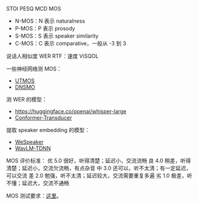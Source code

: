 
STOI
PESQ
MCD
MOS
+ N-MOS：N 表示 naturalness
+ P-MOS：P 表示 prosody
+ S-MOS：S 表示 speaker similarity
+ C-MOS：C 表示 comparative，一般从 -3 到 3

说话人相似度
WER
RTF：速度
ViSQOL

一些神经网络测 MOS：
+ [UTMOS](https://github.com/tarepan/SpeechMOS)
+ [DNSMO](https://github.com/microsoft/DNS-Challenge/tree/master/DNSMOS)

测 WER 的模型：
+ https://huggingface.co/openai/whisper-large
+ [Conformer-Transducer](https://huggingface.co/nvidia/stt_en_conformer_transducer_xlarge)

提取 speaker embedding 的模型：
+ [WeSpeaker](https://github.com/wenet-e2e/wespeaker)
+ [WavLM-TDNN](https://github.com/microsoft/UniSpeech/tree/main/downstreams/speaker_verification#pre-trained-models)

MOS 评价标准：
优 5.0 很好，听得清楚；延迟小，交流流畅
良 4.0 稍差，听得清楚；延迟小，交流欠流畅，有点杂音
中 3.0 还可以，听不太清；有一定延迟，可以交流
差 2.0 勉强，听不太清；延迟较大，交流需要重复多遍
劣 1.0 极差，听不懂；延迟大，交流不通畅

MOS 测试要求：[这里](https://wespeech.github.io/awesome-tts/tts-wiki/%E5%B9%B3%E5%9D%87%E6%84%8F%E8%A7%81%E5%BE%97%E5%88%86%E7%9A%84%E6%B5%8B%E8%AF%84%E8%A6%81%E6%B1%82%E4%B8%8E%E6%96%B9%E6%B3%95/)。